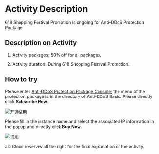 # Activity Description

618 Shopping Festival Promotion is ongoing for Anti-DDoS Protection Package.

## Description on Activity
1. Activity packages: 50% off for all packages.

2. Activity duration: During 618 Shopping Festival Promotion.



## How to try

Please enter [Anti-DDoS Protection Package Console](https://antiddos-console.jdcloud.com/gz/ddos/protection-package-list); the menu of the protection package is in the directory of Anti-DDoS Basic. Please directly click **Subscribe Now**.

![开通试用](https://github.com/jdcloudcom/cn/blob/Anti-DDoS/image/Anti-DDoS-Protection-Package/立刻开通.PNG)

Please fill in the instance name and select the associated IP information in the popup and directly click **Buy Now**.

![试用](https://github.com/jdcloudcom/cn/blob/Anti-DDoS/image/Anti-DDoS-Protection-Package/立即购买.PNG)

JD Cloud reserves all the right for the final explanation of the activity.
